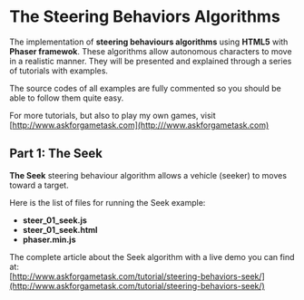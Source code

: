 # The Steering Behaviors Algorithms
The implementation of **steering behaviours algorithms** using **HTML5** with **Phaser framewok**. These algorithms allow autonomous characters to move in a realistic manner. They will be presented and explained through a series of tutorials with examples.

The source codes of all examples are fully commented so you should be able to follow them quite easy.

For more tutorials, but also to play my own games, visit [http://www.askforgametask.com](http:///www.askforgametask.com)


## Part 1: The Seek
**The Seek** steering behaviour algorithm allows a vehicle (seeker) to moves toward a target.

Here is the list of files for running the Seek example:
- **steer_01_seek.js**
- **steer_01_seek.html**
- **phaser.min.js**

The complete article about the Seek algorithm with a live demo you can find at:  
[http://www.askforgametask.com/tutorial/steering-behaviors-seek/](http://www.askforgametask.com/tutorial/steering-behaviors-seek/)

